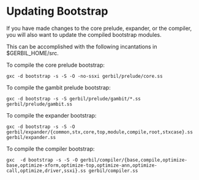 # Updating Bootstrap

If you have made changes to the core prelude, expander, or the compiler, you will also want to update the compiled bootstrap modules.

This can be accomplished with the following incantations in $GERBIL_HOME/src.

To compile the core prelude bootstrap:
```
gxc -d bootstrap -s -S -O -no-ssxi gerbil/prelude/core.ss
```
To compile the gambit prelude bootstrap:
```
gxc -d bootstrap -s -S gerbil/prelude/gambit/*.ss gerbil/prelude/gambit.ss
```
To compile the expander bootstrap:
```
gxc -d bootstrap -s -S -O gerbil/expander/{common,stx,core,top,module,compile,root,stxcase}.ss gerbil/expander.ss
```
To compile the compiler bootstrap:
```
gxc  -d bootstrap -s -S -O gerbil/compiler/{base,compile,optimize-base,optimize-xform,optimize-top,optimize-ann,optimize-call,optimize,driver,ssxi}.ss gerbil/compiler.ss
```
